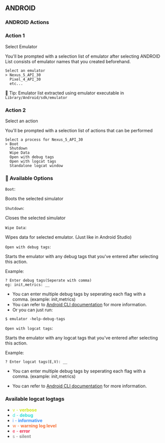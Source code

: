 ## ANDROID

### ANDROID Actions

### Action 1

Select Emulator

You'll be prompted with a selection list of emulator after selecting ANDROID
List consists of emulator names that you created beforehand.

```bashscript
Select an emulator
> Nexus_5_API_30
  Pixel_4_API_30
  etc...
```

🌈 Tip: Emulator list extracted using emulator executable in `Library/Android/sdk/emulator`

### Action 2

Select an action

You'll be prompted with a selection list of actions that can be performed

```bashscript
Select a process for Nexus_5_API_30
> Boot
  Shutdown
  Wipe Data
  Open with debug tags
  Open with logcat tags
  Standalone logcat window
```

### 🦄 Available Options

`Boot`:

Boots the selected simulator

`Shutdown`:

Closes the selected simulator

`Wipe Data`:

Wipes data for selected emulator. (Just like in Android Studio)

`Open with debug tags`:

Starts the emulator with any debug tags that you've entered after selecting this action.

Example:
```bashscript
? Enter debug tags(Seperate with comma)
eg: init,metrics: __
```
- You can enter multiple debug tags by seperating each flag with a comma. (example: init,metrics)
- You can refer to [Android CLI documentation](https://developer.android.com/studio/run/emulator-commandline#startup-options) for more information.
- Or you can just run: 

```bashscript
$ emulator -help-debug-tags
```

`Open with logcat tags`:

Starts the emulator with any logcat tags that you've entered after selecting this action.

Example:
```bashscript
? Enter logcat tags(E,V): __
```

- You can enter multiple debug tags by seperating each flag with a comma. (example: init,metrics)

- You can refer to [Android CLI documentation](https://developer.android.com/studio/run/emulator-commandline#startup-options) for more information.

### Available logcat logtags
- <span style="color:#cce815">v - **verbose**</span>
- <span style="color:#2cdbd5">d - **debug**</span>
- <span style="color:#3890fc">i - **informative**</span>
- <span style="color:#f76f34">w - **warning log level**</span>
- <span style="color:#ed264a">e - **error**</span>
- <span style="color:#8a8a8a">s - **silent**</span>